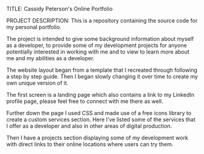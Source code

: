 TITLE:
Cassidy Peterson's Online Portfolio

PROJECT DESCRIPTION:
This is a repository containing the source code for my personal portfolio.

The project is intended to give some background information about myself as a developer,
to provide some of my development projects for anyone potentially interested in working with me
and to view to learn more about me and my abilities as a developer.

The website layout began from a template that I recreated through following a step by step
guide. Then I began slowly changing it over time to create my own unique version of it.

The first screen is a landing page which also contains a link to my LinkedIn profile page,
please feel free to connect with me there as well.

Further down the page I used CSS and made use of a free icons library to create a custom
services section. Here I've listed some of the services that I offer as a developer and
also in other areas of digital production.

Then I have a projects section displaying some of my development work with direct links to
their online locations where users can try them.
